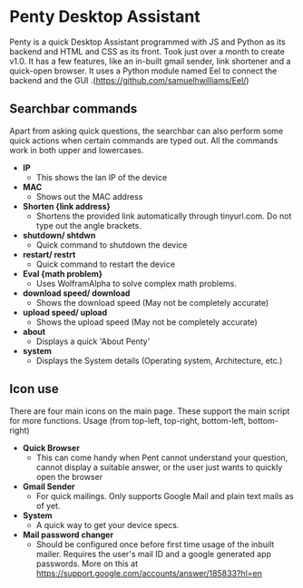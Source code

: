 # Penty Desktop Assistant
Penty is a quick Desktop Assistant programmed with JS and Python as its backend and HTML and CSS as its front.  Took just over a month to create v1.0. It has a few features, like an in-built gmail sender, link shortener and a quick-open browser. It uses a Python module named Eel to connect the backend and the GUI .(https://github.com/samuelhwilliams/Eel/)

## Searchbar commands
Apart from asking quick questions, the searchbar can also perform some quick actions when certain commands are typed out. All the commands work in both upper and lowercases.
- **IP**
  - This shows the lan IP of the device
- **MAC**
  - Shows out the MAC address
- **Shorten {link address}**
  - Shortens the provided link automatically through tinyurl.com. Do not type out the angle brackets.
- **shutdown/ shtdwn**
  - Quick command to shutdown the device
- **restart/ restrt**
  - Quick command to restart the device
- **Eval {math problem}**
  - Uses WolframAlpha to solve complex math problems.
- **download speed/ download**
  - Shows the download speed (May not be completely accurate)
- **upload speed/ upload**
  - Shows the upload speed (May not be completely accurate)
- **about**
  - Displays a quick 'About Penty'
- **system**
  - Displays the System details (Operating system, Architecture, etc.)
  
## Icon use
There are four main icons on the main page. These support the main script for more functions.
Usage (from top-left, top-right, bottom-left, bottom-right)
- **Quick Browser**
  - This can come handy when Pent cannot understand your question, cannot display a suitable answer, or the user just wants to quickly open the browser
- **Gmail Sender**
  - For quick mailings. Only supports Google Mail and plain text mails as of yet.
- **System**
  - A quick way to get your device specs.
- **Mail password changer**
  - Should be configured once before first time usage of the inbuilt mailer. Requires the user's mail ID and a google generated app passwords. More on this at https://support.google.com/accounts/answer/185833?hl=en
